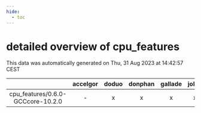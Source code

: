 ```yaml
---
hide:
  - toc
---
```


detailed overview of cpu_features
=================================


This data was automatically generated on Thu, 31 Aug 2023 at 14:42:57 CEST  

| |accelgor|doduo|donphan|gallade|joltik|skitty|swalot|victini|
| :---: | :---: | :---: | :---: | :---: | :---: | :---: | :---: | :---: |
|cpu_features/0.6.0-GCCcore-10.2.0|-|x|x|x|x|x|x|x|

